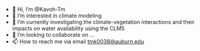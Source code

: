 - 👋 Hi, I’m @Kavoh-Tm
- 👀 I’m interested in climate modeling
- 🌱 I’m currently investigating the climate-vegetation interactions and their impacts on water availability using the CLM5
- 💞️ I’m looking to collaborate on ...
- 📫 How to reach me via email tmk0038@auburn.edu
<!---
Kavoh-Tm/Kavoh-Tm is a ✨ special ✨ repository because its `README.md` (this file) appears on your GitHub profile.
You can click the Preview link to take a look at your changes.
--->
